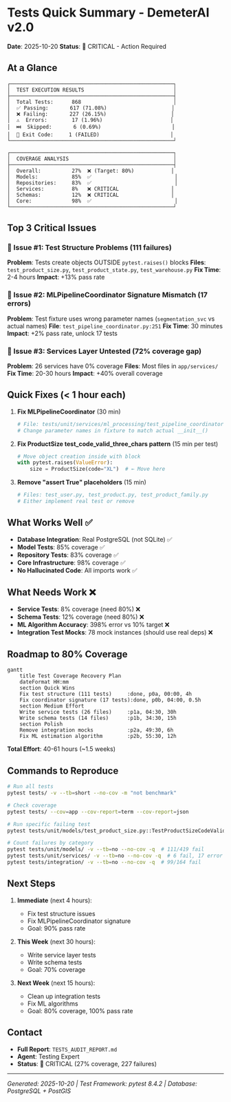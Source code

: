 # Tests Quick Summary - DemeterAI v2.0

**Date**: 2025-10-20
**Status**: 🔴 CRITICAL - Action Required

## At a Glance

```
┌─────────────────────────────────────────────────────┐
│  TEST EXECUTION RESULTS                             │
├─────────────────────────────────────────────────────┤
│  Total Tests:      868                              │
│  ✅ Passing:       617 (71.08%)                     │
│  ❌ Failing:       227 (26.15%)                     │
│  ⚠️  Errors:        17 (1.96%)                      │
│  ⏭️  Skipped:       6 (0.69%)                       │
│  🔻 Exit Code:     1 (FAILED)                       │
└─────────────────────────────────────────────────────┘

┌─────────────────────────────────────────────────────┐
│  COVERAGE ANALYSIS                                  │
├─────────────────────────────────────────────────────┤
│  Overall:          27%  ❌ (Target: 80%)            │
│  Models:           85%  ✅                           │
│  Repositories:     83%  ✅                           │
│  Services:         8%   ❌ CRITICAL                 │
│  Schemas:          12%  ❌ CRITICAL                 │
│  Core:             98%  ✅                           │
└─────────────────────────────────────────────────────┘
```

## Top 3 Critical Issues

### 🔴 Issue #1: Test Structure Problems (111 failures)

**Problem**: Tests create objects OUTSIDE `pytest.raises()` blocks
**Files**: `test_product_size.py`, `test_product_state.py`, `test_warehouse.py`
**Fix Time**: 2-4 hours
**Impact**: +13% pass rate

### 🔴 Issue #2: MLPipelineCoordinator Signature Mismatch (17 errors)

**Problem**: Test fixture uses wrong parameter names (`segmentation_svc` vs actual names)
**File**: `test_pipeline_coordinator.py:251`
**Fix Time**: 30 minutes
**Impact**: +2% pass rate, unlock 17 tests

### 🔴 Issue #3: Services Layer Untested (72% coverage gap)

**Problem**: 26 services have 0% coverage
**Files**: Most files in `app/services/`
**Fix Time**: 20-30 hours
**Impact**: +40% overall coverage

## Quick Fixes (< 1 hour each)

1. **Fix MLPipelineCoordinator** (30 min)
   ```bash
   # File: tests/unit/services/ml_processing/test_pipeline_coordinator.py
   # Change parameter names in fixture to match actual __init__()
   ```

2. **Fix ProductSize test_code_valid_three_chars pattern** (15 min per test)
   ```python
   # Move object creation inside with block
   with pytest.raises(ValueError):
       size = ProductSize(code="XL")  # ← Move here
   ```

3. **Remove "assert True" placeholders** (15 min)
   ```bash
   # Files: test_user.py, test_product.py, test_product_family.py
   # Either implement real test or remove
   ```

## What Works Well ✅

- **Database Integration**: Real PostgreSQL (not SQLite) ✅
- **Model Tests**: 85% coverage ✅
- **Repository Tests**: 83% coverage ✅
- **Core Infrastructure**: 98% coverage ✅
- **No Hallucinated Code**: All imports work ✅

## What Needs Work ❌

- **Service Tests**: 8% coverage (need 80%) ❌
- **Schema Tests**: 12% coverage (need 80%) ❌
- **ML Algorithm Accuracy**: 398% error vs 10% target ❌
- **Integration Test Mocks**: 78 mock instances (should use real deps) ❌

## Roadmap to 80% Coverage

```mermaid
gantt
    title Test Coverage Recovery Plan
    dateFormat HH:mm
    section Quick Wins
    Fix test structure (111 tests)     :done, p0a, 00:00, 4h
    Fix coordinator signature (17 tests):done, p0b, 04:00, 0.5h
    section Medium Effort
    Write service tests (26 files)     :p1a, 04:30, 30h
    Write schema tests (14 files)      :p1b, 34:30, 15h
    section Polish
    Remove integration mocks           :p2a, 49:30, 6h
    Fix ML estimation algorithm        :p2b, 55:30, 12h
```

**Total Effort**: 40-61 hours (~1.5 weeks)

## Commands to Reproduce

```bash
# Run all tests
pytest tests/ -v --tb=short --no-cov -m "not benchmark"

# Check coverage
pytest tests/ --cov=app --cov-report=term --cov-report=json

# Run specific failing test
pytest tests/unit/models/test_product_size.py::TestProductSizeCodeValidation::test_code_valid_uppercase -v

# Count failures by category
pytest tests/unit/models/ -v --tb=no --no-cov -q  # 111/419 fail
pytest tests/unit/services/ -v --tb=no --no-cov -q  # 6 fail, 17 error
pytest tests/integration/ -v --tb=no --no-cov -q  # 99/164 fail
```

## Next Steps

1. **Immediate** (next 4 hours):
    - Fix test structure issues
    - Fix MLPipelineCoordinator signature
    - Goal: 90% pass rate

2. **This Week** (next 30 hours):
    - Write service layer tests
    - Write schema tests
    - Goal: 70% coverage

3. **Next Week** (next 15 hours):
    - Clean up integration tests
    - Fix ML algorithms
    - Goal: 80% coverage, 100% pass rate

## Contact

- **Full Report**: `TESTS_AUDIT_REPORT.md`
- **Agent**: Testing Expert
- **Status**: 🔴 CRITICAL (27% coverage, 227 failures)

---

*Generated: 2025-10-20 | Test Framework: pytest 8.4.2 | Database: PostgreSQL + PostGIS*
